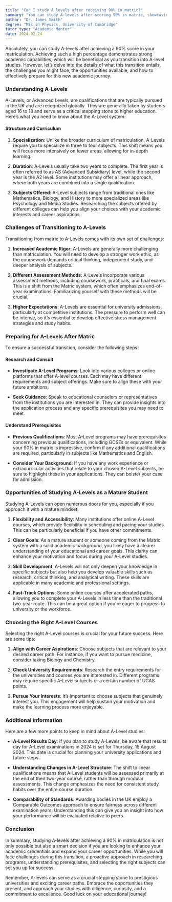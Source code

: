 ```yaml
---
title: "Can I study A levels after receiving 90% in matric?"
summary: "You can study A-levels after scoring 90% in matric, showcasing your strong academic skills for this important educational transition."
author: "Dr. James Smith"
degree: "MSc in Physics, University of Cambridge"
tutor_type: "Academic Mentor"
date: 2024-02-24
---
```


Absolutely, you can study A-levels after achieving a 90% score in your matriculation. Achieving such a high percentage demonstrates strong academic capabilities, which will be beneficial as you transition into A-level studies. However, let’s delve into the details of what this transition entails, the challenges you might face, the opportunities available, and how to effectively prepare for this new academic journey.

### Understanding A-Levels

A-Levels, or Advanced Levels, are qualifications that are typically pursued in the UK and are recognized globally. They are generally taken by students aged 16 to 18 and serve as a critical stepping stone to higher education. Here’s what you need to know about the A-Level system:

#### Structure and Curriculum

1. **Specialization**: Unlike the broader curriculum of matriculation, A-Levels require you to specialize in three to four subjects. This shift means you will focus more intensively on fewer areas, allowing for in-depth learning.

2. **Duration**: A-Levels usually take two years to complete. The first year is often referred to as AS (Advanced Subsidiary) level, while the second year is the A2 level. Some institutions may offer a linear approach, where both years are combined into a single qualification.

3. **Subjects Offered**: A-Level subjects range from traditional ones like Mathematics, Biology, and History to more specialized areas like Psychology and Media Studies. Researching the subjects offered by different colleges can help you align your choices with your academic interests and career aspirations.

### Challenges of Transitioning to A-Levels

Transitioning from matric to A-Levels comes with its own set of challenges:

1. **Increased Academic Rigor**: A-Levels are generally more challenging than matriculation. You will need to develop a stronger work ethic, as the coursework demands critical thinking, independent study, and deeper analysis of subjects.

2. **Different Assessment Methods**: A-Levels incorporate various assessment methods, including coursework, practicals, and final exams. This is a shift from the Matric system, which often emphasizes end-of-year examinations. Familiarizing yourself with these methods will be crucial.

3. **Higher Expectations**: A-Levels are essential for university admissions, particularly at competitive institutions. The pressure to perform well can be intense, so it's essential to develop effective stress management strategies and study habits.

### Preparing for A-Levels After Matric

To ensure a successful transition, consider the following steps:

#### Research and Consult

- **Investigate A-Level Programs**: Look into various colleges or online platforms that offer A-level courses. Each may have different requirements and subject offerings. Make sure to align these with your future ambitions.
  
- **Seek Guidance**: Speak to educational counselors or representatives from the institutions you are interested in. They can provide insights into the application process and any specific prerequisites you may need to meet.

#### Understand Prerequisites

- **Previous Qualifications**: Most A-Level programs may have prerequisites concerning previous qualifications, including GCSEs or equivalent. While your 90% in matric is impressive, confirm if any additional qualifications are required, particularly in subjects like Mathematics and English.

- **Consider Your Background**: If you have any work experience or extracurricular activities that relate to your chosen A-Level subjects, be sure to highlight these in your applications. They can bolster your case for admission.

### Opportunities of Studying A-Levels as a Mature Student

Studying A-Levels can open numerous doors for you, especially if you approach it with a mature mindset:

1. **Flexibility and Accessibility**: Many institutions offer online A-Level courses, which provide flexibility in scheduling and pacing your studies. This can be particularly beneficial if you have other commitments.

2. **Clear Goals**: As a mature student or someone coming from the Matric system with a solid academic background, you likely have a clearer understanding of your educational and career goals. This clarity can enhance your motivation and focus during your A-Level studies.

3. **Skill Development**: A-Levels will not only deepen your knowledge in specific subjects but also help you develop valuable skills such as research, critical thinking, and analytical writing. These skills are applicable in many academic and professional settings.

4. **Fast-Track Options**: Some online courses offer accelerated paths, allowing you to complete your A-Levels in less time than the traditional two-year route. This can be a great option if you're eager to progress to university or the workforce.

### Choosing the Right A-Level Courses

Selecting the right A-Level courses is crucial for your future success. Here are some tips:

1. **Align with Career Aspirations**: Choose subjects that are relevant to your desired career path. For instance, if you want to pursue medicine, consider taking Biology and Chemistry.

2. **Check University Requirements**: Research the entry requirements for the universities and courses you are interested in. Different programs may require specific A-Level subjects or a certain number of UCAS points.

3. **Pursue Your Interests**: It’s important to choose subjects that genuinely interest you. This engagement will help sustain your motivation and make the learning process more enjoyable.

### Additional Information

Here are a few more points to keep in mind about A-Level studies:

- **A-Level Results Day**: If you plan to study A-Levels, be aware that results day for A-Level examinations in 2024 is set for Thursday, 15 August 2024. This date is crucial for planning your university applications and future steps.

- **Understanding Changes in A-Level Structure**: The shift to linear qualifications means that A-Level students will be assessed primarily at the end of their two-year course, rather than through modular assessments. This change emphasizes the need for consistent study habits over the entire course duration.

- **Comparability of Standards**: Awarding bodies in the UK employ a Comparable Outcomes approach to ensure fairness across different examination years. Understanding this can give you an insight into how your performance will be evaluated relative to peers.

### Conclusion

In summary, studying A-levels after achieving a 90% in matriculation is not only possible but also a smart decision if you are looking to enhance your academic credentials and expand your career opportunities. While you will face challenges during this transition, a proactive approach in researching programs, understanding prerequisites, and selecting the right subjects can set you up for success.

Remember, A-levels can serve as a crucial stepping stone to prestigious universities and exciting career paths. Embrace the opportunities they present, and approach your studies with diligence, curiosity, and a commitment to excellence. Good luck on your educational journey!
    